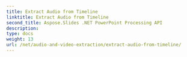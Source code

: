 ```yaml
---
title: Extract Audio from Timeline
linktitle: Extract Audio from Timeline
second_title: Aspose.Slides .NET PowerPoint Processing API
description: 
type: docs
weight: 13
url: /net/audio-and-video-extraction/extract-audio-from-timeline/
---
```

